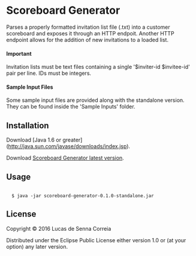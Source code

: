 # Scoreboard Generator

Parses a properly formatted invitation list file (.txt) into a customer scoreboard and exposes it through an HTTP endpoit. Another HTTP endpoint allows for the addition of new invitations to a loaded list.
  
#### Important

Invitation lists must be text files containing a single '$inviter-id $invitee-id' pair per line. IDs must be integers.

#### Sample Input Files

Some sample input files are provided along with the standalone version. They can be found inside the 'Sample Inputs' folder.

## Installation

Download [Java 1.6 or greater] (http://java.sun.com/javase/downloads/index.jsp).

Download [Scoreboard Generator latest version](http://lucasdesenna.github.io/scoreboard-generator/download/scoreboard-generator-0.1.0-standalone.zip).

## Usage
```

  $ java -jar scoreboard-generator-0.1.0-standalone.jar

```
## License

Copyright © 2016 Lucas de Senna Correia

Distributed under the Eclipse Public License either version 1.0 or (at
your option) any later version.
